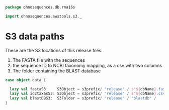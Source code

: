 
```scala
package ohnosequences.db.rna16s

import ohnosequences.awstools.s3._
```


# S3 data paths

These are the S3 locations of this release files:

1. The FASTA file with the sequences
2. the sequence ID to NCBI taxonomy mapping, as a csv with two columns
3. The folder containing the BLAST database


```scala
case object data {

  lazy val fastaS3:    S3Object = s3prefix/ "release" / s"${dbName}.fasta"
  lazy val id2taxasS3: S3Object = s3prefix/ "release" / s"${dbName}.csv"
  lazy val blastDBS3:  S3Folder = s3prefix/ "release" / "blastdb" /
}

```




[main/scala/data.scala]: data.scala.md
[main/scala/package.scala]: package.scala.md
[test/scala/clusterSequences.scala]: ../../test/scala/clusterSequences.scala.md
[test/scala/compats.scala]: ../../test/scala/compats.scala.md
[test/scala/dropInconsistentAssignments.scala]: ../../test/scala/dropInconsistentAssignments.scala.md
[test/scala/dropRedundantAssignments.scala]: ../../test/scala/dropRedundantAssignments.scala.md
[test/scala/mg7pipeline.scala]: ../../test/scala/mg7pipeline.scala.md
[test/scala/package.scala]: ../../test/scala/package.scala.md
[test/scala/pick16SCandidates.scala]: ../../test/scala/pick16SCandidates.scala.md
[test/scala/releaseData.scala]: ../../test/scala/releaseData.scala.md
[test/scala/runBundles.scala]: ../../test/scala/runBundles.scala.md